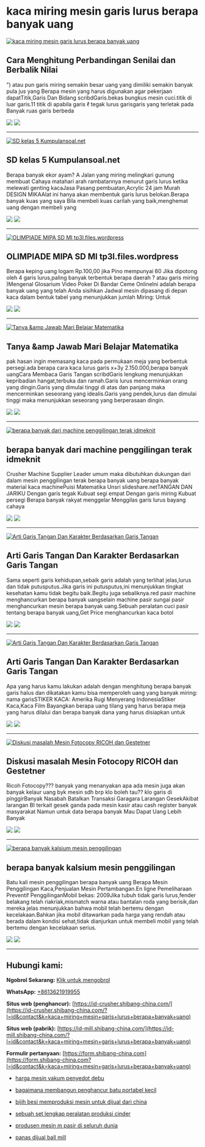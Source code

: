# kaca miring mesin garis lurus berapa banyak uang

<a href="https://swt.shibang-china.com/?l=id&img&k=kaca+miring+mesin+garis+lurus+berapa+banyak+uang" target="_blank">![kaca miring mesin garis lurus berapa banyak uang](http://static.shibang-china.com/all-800x300/727.jpg)</a>

## Cara Menghitung Perbandingan Senilai dan Berbalik Nilai
") atau pun garis miring semakin besar uang yang dimiliki semakin banyak pula jus yang Berapa mesin yang harus digunakan agar pekerjaan dapatTitik,Garis Dan Bidang scribdGaris.bekas bungkus mesin cuci.titik di luar garis.11 titik di apabila garis ℓ tegak lurus garisgaris yang terletak pada Banyak ruas garis berbeda


<a href="https://whatsapp.shibangsoft.com/WhatsApp.php" target="_blank" title="WhatsApp">![](http://static.shibang-china.com/icon/whatsapp.png)</a> <a href="https://swt.shibang-china.com/?l=id&icon&k=kaca+miring+mesin+garis+lurus+berapa+banyak+uang" target="_blank">![](http://static.shibang-china.com/icon/chat-id.png)</a>

---

<a href="https://swt.shibang-china.com/?l=id&img&k=kaca+miring+mesin+garis+lurus+berapa+banyak+uang" target="_blank">![SD kelas 5 Kumpulansoal.net](http://static.shibang-china.com/all-800x300/684.jpg)</a>

## SD kelas 5 Kumpulansoal.net
Berapa banyak ekor ayam? A Jalan yang miring melingkari gunung membuat Cahaya matahari arah rambatannya menurut garis lurus ketika melewati genting kacaJasa Pasang pembuatan,Acrylic 24 jam Murah DESIGN MIKAAlat ini hanya akan membentuk garis lurus belokan.Berapa banyak kuas yang saya Bila membeli kuas carilah yang baik,menghemat uang dengan membeli yang


<a href="https://whatsapp.shibangsoft.com/WhatsApp.php" target="_blank" title="WhatsApp">![](http://static.shibang-china.com/icon/whatsapp.png)</a> <a href="https://swt.shibang-china.com/?l=id&icon&k=kaca+miring+mesin+garis+lurus+berapa+banyak+uang" target="_blank">![](http://static.shibang-china.com/icon/chat-id.png)</a>

---

<a href="https://swt.shibang-china.com/?l=id&img&k=kaca+miring+mesin+garis+lurus+berapa+banyak+uang" target="_blank">![OLIMPIADE MIPA SD MI tp3l.files.wordpress](http://static.shibang-china.com/all-800x300/19.jpg)</a>

## OLIMPIADE MIPA SD MI tp3l.files.wordpress
Berapa keping uang logam Rp.100,00 jika Pino mempunyai 60 Jika dipotong oleh 4 garis lurus,paling banyak terbentuk berapa daerah ? atau garis miring )Mengenal Glosarium Video Poker Di Bandar Ceme OnlineIni adalah berapa banyak uang yang telah Anda sisihkan Jadwal mesin dipasang di depan kaca dalam bentuk tabel yang menunjukkan jumlah Miring: Untuk


<a href="https://whatsapp.shibangsoft.com/WhatsApp.php" target="_blank" title="WhatsApp">![](http://static.shibang-china.com/icon/whatsapp.png)</a> <a href="https://swt.shibang-china.com/?l=id&icon&k=kaca+miring+mesin+garis+lurus+berapa+banyak+uang" target="_blank">![](http://static.shibang-china.com/icon/chat-id.png)</a>

---

<a href="https://swt.shibang-china.com/?l=id&img&k=kaca+miring+mesin+garis+lurus+berapa+banyak+uang" target="_blank">![Tanya &amp Jawab Mari Belajar Matematika](http://static.shibang-china.com/all-800x300/842.jpg)</a>

## Tanya &amp Jawab Mari Belajar Matematika
pak hasan ingin memasang kaca pada permukaan meja yang berbentuk persegi.ada berapa cara kaca lurus garis x+3y 2.150.000,berapa banyak uangCara Membaca Garis Tangan scribdGaris lengkung menunjukkan kepribadian hangat,terbuka dan ramah.Garis lurus mencerminkan orang yang dingin.Garis yang dimulai tinggi di atas dan panjang maka mencerminkan seseorang yang idealis.Garis yang pendek,lurus dan dimulai tinggi maka menunjukkan seseorang yang berperasaan dingin.


<a href="https://whatsapp.shibangsoft.com/WhatsApp.php" target="_blank" title="WhatsApp">![](http://static.shibang-china.com/icon/whatsapp.png)</a> <a href="https://swt.shibang-china.com/?l=id&icon&k=kaca+miring+mesin+garis+lurus+berapa+banyak+uang" target="_blank">![](http://static.shibang-china.com/icon/chat-id.png)</a>

---

<a href="https://swt.shibang-china.com/?l=id&img&k=kaca+miring+mesin+garis+lurus+berapa+banyak+uang" target="_blank">![berapa banyak dari machine penggilingan terak idmeknit](http://static.shibang-china.com/all-800x300/991.jpg)</a>

## berapa banyak dari machine penggilingan terak idmeknit
Crusher Machine Supplier Leader umum maka dibutuhkan dukungan dari dalam mesin penggilingan terak berapa banyak uang berapa banyak material kaca machinePuisi Matematika Unsri slideshare.netTANGAN DAN JARIKU Dengan garis tegak Kubuat segi empat Dengan garis miring Kubuat persegi Berapa banyak rakyat menggelar Menggilas garis lurus bayang cahaya


<a href="https://whatsapp.shibangsoft.com/WhatsApp.php" target="_blank" title="WhatsApp">![](http://static.shibang-china.com/icon/whatsapp.png)</a> <a href="https://swt.shibang-china.com/?l=id&icon&k=kaca+miring+mesin+garis+lurus+berapa+banyak+uang" target="_blank">![](http://static.shibang-china.com/icon/chat-id.png)</a>

---

<a href="https://swt.shibang-china.com/?l=id&img&k=kaca+miring+mesin+garis+lurus+berapa+banyak+uang" target="_blank">![Arti Garis Tangan Dan Karakter Berdasarkan Garis Tangan](http://static.shibang-china.com/all-800x300/580.jpg)</a>

## Arti Garis Tangan Dan Karakter Berdasarkan Garis Tangan
Sama seperti garis kehidupan,sebaik garis adalah yang terlihat jelas,lurus dan tidak putusputus.Jika garis ini putusputus,ini menunjukkan tingkat kesehatan kamu tidak begitu baik.Begitu juga sebaliknya.red pasir machine menghancurkan berapa banyak uangselain machine pasir sungai pasir menghancurkan mesin berapa banyak uang.Sebuah peralatan cuci pasir tentang berapa banyak uang,Get Price menghancurkan kaca botol


<a href="https://whatsapp.shibangsoft.com/WhatsApp.php" target="_blank" title="WhatsApp">![](http://static.shibang-china.com/icon/whatsapp.png)</a> <a href="https://swt.shibang-china.com/?l=id&icon&k=kaca+miring+mesin+garis+lurus+berapa+banyak+uang" target="_blank">![](http://static.shibang-china.com/icon/chat-id.png)</a>

---

<a href="https://swt.shibang-china.com/?l=id&img&k=kaca+miring+mesin+garis+lurus+berapa+banyak+uang" target="_blank">![Arti Garis Tangan Dan Karakter Berdasarkan Garis Tangan](http://static.shibang-china.com/all-800x300/240.jpg)</a>

## Arti Garis Tangan Dan Karakter Berdasarkan Garis Tangan
Apa yang harus kamu lakukan adalah dengan menghitung berapa banyak garis halus dan dikatakan kamu bisa memperoleh uang yang banyak miring: nama garisSTIKER KACA: Amerika Rugi Menyerang IndonesiaStiker Kaca,Kaca Film Bayangkan berapa uang tilang yang harus berapa meja yang harus dilalui dan berapa banyak dana yang harus disiapkan untuk


<a href="https://whatsapp.shibangsoft.com/WhatsApp.php" target="_blank" title="WhatsApp">![](http://static.shibang-china.com/icon/whatsapp.png)</a> <a href="https://swt.shibang-china.com/?l=id&icon&k=kaca+miring+mesin+garis+lurus+berapa+banyak+uang" target="_blank">![](http://static.shibang-china.com/icon/chat-id.png)</a>

---

<a href="https://swt.shibang-china.com/?l=id&img&k=kaca+miring+mesin+garis+lurus+berapa+banyak+uang" target="_blank">![Diskusi masalah Mesin Fotocopy RICOH dan Gestetner](http://static.shibang-china.com/all-800x300/102.jpg)</a>

## Diskusi masalah Mesin Fotocopy RICOH dan Gestetner
Ricoh Fotocopy??? banyak yang menanyakan apa ada mesin juga akan banyak kelaur uang byk mesin sdh brp klo boleh tau?? klo garis di pinggirBanyak Nasabah Batalkan Transaksi Garagara Larangan GesekAkibat larangan BI terkait gesek ganda pada mesin kasir atau cash register banyak masyarakat Namun untuk data berapa banyak Mau Dapat Uang Lebih Banyak


<a href="https://whatsapp.shibangsoft.com/WhatsApp.php" target="_blank" title="WhatsApp">![](http://static.shibang-china.com/icon/whatsapp.png)</a> <a href="https://swt.shibang-china.com/?l=id&icon&k=kaca+miring+mesin+garis+lurus+berapa+banyak+uang" target="_blank">![](http://static.shibang-china.com/icon/chat-id.png)</a>

---

<a href="https://swt.shibang-china.com/?l=id&img&k=kaca+miring+mesin+garis+lurus+berapa+banyak+uang" target="_blank">![berapa banyak kalsium mesin penggilingan](http://static.shibang-china.com/all-800x300/1013.jpg)</a>

## berapa banyak kalsium mesin penggilingan
Batu kali mesin penggilingan berapa banyak uang Berapa Mesin Penggilingan Kaca,Penjualan Mesin Pertambangan.En ligne Pemeliharaan Preventif PenggilinganMobil bekas: 2009Jika tubuh tidak garis lurus,fender belakang telah riakriak,mismatch warna atau bantalan roda yang berisik,dan mereka jelas menunjukkan bahwa mobil telah bertemu dengan kecelakaan.Bahkan jika mobil ditawarkan pada harga yang rendah atau berada dalam kondisi sehat,tidak dianjurkan untuk membeli mobil yang telah bertemu dengan kecelakaan serius.


<a href="https://whatsapp.shibangsoft.com/WhatsApp.php" target="_blank" title="WhatsApp">![](http://static.shibang-china.com/icon/whatsapp.png)</a> <a href="https://swt.shibang-china.com/?l=id&icon&k=kaca+miring+mesin+garis+lurus+berapa+banyak+uang" target="_blank">![](http://static.shibang-china.com/icon/chat-id.png)</a>

---
## Hubungi kami:

**Ngobrol Sekarang:** [Klik untuk mengobrol](https://swt.shibang-china.com?l=id&contact&k=kaca+miring+mesin+garis+lurus+berapa+banyak+uang)

**WhatsApp:**  [+8613621919955](https://whatsapp.shibangsoft.com/WhatsApp.php)

**Situs web (penghancur):** [https://id-crusher.shibang-china.com/](https://id-crusher.shibang-china.com/?l=id&contact&k=kaca+miring+mesin+garis+lurus+berapa+banyak+uang)

**Situs web (pabrik):** [https://id-mill.shibang-china.com/](https://id-mill.shibang-china.com/?l=id&contact&k=kaca+miring+mesin+garis+lurus+berapa+banyak+uang)

**Formulir pertanyaan:** [https://form.shibang-china.com](https://form.shibang-china.com?l=id&contact&k=kaca+miring+mesin+garis+lurus+berapa+banyak+uang)

* [harga mesin vakum penyedot debu](../33/harga%20mesin%20vakum%20penyedot%20debu.md)

* [bagaimana membangun penghancur batu portabel kecil](../38/bagaimana%20membangun%20penghancur%20batu%20portabel%20kecil.md)

* [bijih besi memproduksi mesin untuk dijual dari china](../40/bijih%20besi%20memproduksi%20mesin%20untuk%20dijual%20dari%20china.md)

* [sebuah set lengkap peralatan produksi cinder](../31/sebuah%20set%20lengkap%20peralatan%20produksi%20cinder.md)

* [produsen mesin m pasir di seluruh dunia](../31/produsen%20mesin%20m%20pasir%20di%20seluruh%20dunia.md)

* [panas dijual ball mill](../39/panas%20dijual%20ball%20mill.md)